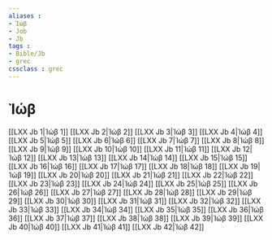 ```yaml
---
aliases : 
- Ἰώβ
- Job
- Jb
tags : 
- Bible/Jb
- grec
cssclass : grec
---
```


# Ἰώβ

[[LXX Jb 1|Ἰώβ 1]]
[[LXX Jb 2|Ἰώβ 2]]
[[LXX Jb 3|Ἰώβ 3]]
[[LXX Jb 4|Ἰώβ 4]]
[[LXX Jb 5|Ἰώβ 5]]
[[LXX Jb 6|Ἰώβ 6]]
[[LXX Jb 7|Ἰώβ 7]]
[[LXX Jb 8|Ἰώβ 8]]
[[LXX Jb 9|Ἰώβ 9]]
[[LXX Jb 10|Ἰώβ 10]]
[[LXX Jb 11|Ἰώβ 11]]
[[LXX Jb 12|Ἰώβ 12]]
[[LXX Jb 13|Ἰώβ 13]]
[[LXX Jb 14|Ἰώβ 14]]
[[LXX Jb 15|Ἰώβ 15]]
[[LXX Jb 16|Ἰώβ 16]]
[[LXX Jb 17|Ἰώβ 17]]
[[LXX Jb 18|Ἰώβ 18]]
[[LXX Jb 19|Ἰώβ 19]]
[[LXX Jb 20|Ἰώβ 20]]
[[LXX Jb 21|Ἰώβ 21]]
[[LXX Jb 22|Ἰώβ 22]]
[[LXX Jb 23|Ἰώβ 23]]
[[LXX Jb 24|Ἰώβ 24]]
[[LXX Jb 25|Ἰώβ 25]]
[[LXX Jb 26|Ἰώβ 26]]
[[LXX Jb 27|Ἰώβ 27]]
[[LXX Jb 28|Ἰώβ 28]]
[[LXX Jb 29|Ἰώβ 29]]
[[LXX Jb 30|Ἰώβ 30]]
[[LXX Jb 31|Ἰώβ 31]]
[[LXX Jb 32|Ἰώβ 32]]
[[LXX Jb 33|Ἰώβ 33]]
[[LXX Jb 34|Ἰώβ 34]]
[[LXX Jb 35|Ἰώβ 35]]
[[LXX Jb 36|Ἰώβ 36]]
[[LXX Jb 37|Ἰώβ 37]]
[[LXX Jb 38|Ἰώβ 38]]
[[LXX Jb 39|Ἰώβ 39]]
[[LXX Jb 40|Ἰώβ 40]]
[[LXX Jb 41|Ἰώβ 41]]
[[LXX Jb 42|Ἰώβ 42]]
